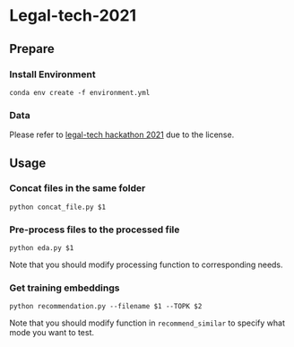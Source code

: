 # Legal-tech-2021

## Prepare
### Install Environment
```=bash
conda env create -f environment.yml
```

### Data
Please refer to [legal-tech hackathon 2021](https://hackathon.lawsnote.com/) due to the license.

## Usage
### Concat files in the same folder
```=bash
python concat_file.py $1
```

### Pre-process files to the processed file
```=bash
python eda.py $1
```
Note that you should modify processing function to corresponding needs.

### Get training embeddings
```=bash
python recommendation.py --filename $1 --TOPK $2
```
Note that you should modify function in `recommend_similar` to specify what mode you want to test.